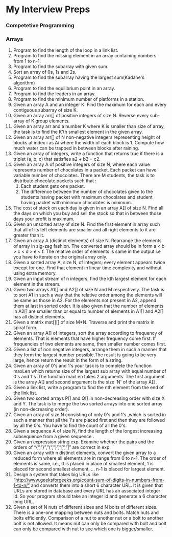 # My Interview Preps
### Competetive Programming
### Arrays
1. Program to find the length of the loop in a link list.
1. Program to find the missing element in an array containing numbers from 1 to n-1.
1. Program to find the subarray with given sum.
1. Sort an array of 0s, 1s and 2s.
1. Program to find the subarray having the largest sum(Kadane's algorithm)
1. Program to find the equilibrium point in an array.
1. Program to find the leaders in an array.
1. Program to find the minimum number of platforms in a station.
1. Given an array A and an integer K. Find the maximum for each and every contiguous subarray of size K.
1. Given an array arr[] of positive integers of size N. Reverse every sub-array of K group elements.
1. Given an array arr and a number K where K is smaller than size of array, the task is to find the K’th smallest element in the given array.
1. Given an array arr[] of N non-negative integers representing height of blocks at index i as Ai where the width of each block is 1. Compute how much water can be trapped in between blocks after raining.
1. Given an array of integers, write a function that returns true if there is a triplet (a, b, c) that satisfies a2 + b2 = c2.
1. Given an array A of positive integers of size N, where each value represents number of chocolates in a packet. Each packet can have variable number of chocolates. There are M students, the task is to distribute chocolate packets such that :
	1. Each student gets one packet.
	2. The difference between the number of chocolates given to the students having packet with maximum chocolates and student having packet with minimum chocolates is minimum.
1. The cost of stock on each day is given in an array A[] of size N. Find all the days on which you buy and sell the stock so that in between those days your profit is maximum.
1. Given an unsorted array of size N. Find the first element in array such that all of its left elements are smaller and all right elements to it are greater than it.
1. Given an array A (distinct elements) of size N. Rearrange the elements of array in zig-zag fashion. The converted array should be in form a < b > c < d > e < f. The relative order of elements is same in the output i.e you have to iterate on the original array only.
1. Given a sorted array A, size N, of integers; every element appears twice except for one. Find that element in linear time complexity and without using extra memory.
1. Given an input stream of n integers, find the kth largest element for each element in the stream.
1. Given two arrays A1[] and A2[] of size N and M respectively. The task is to sort A1 in such a way that the relative order among the elements will be same as those in A2. For the elements not present in A2, append them at last in sorted order. It is also given that the number of elements in A2[] are smaller than or equal to number of elements in A1[] and A2[] has all distinct elements.
1. Given a matrix mat[][] of size M*N. Traverse and print the matrix in spiral form.
1. Given an array A[] of integers, sort the array according to frequency of elements. That is elements that have higher frequency come first. If frequencies of two elements are same, then smaller number comes first.
1. Given a list of non negative integers, arrange them in such a manner that they form the largest number possible.The result is going to be very large, hence return the result in the form of a string.
1. Given an array of 0's and 1's your task is to complete the function maxLen which returns size of the largest sub array with equal number of 0's and 1's .The function maxLen takes 2 arguments. The first argument is the array A[] and second argument is the size 'N' of the array A[] .
1. Given a link list, write a program to find the nth element from the end of the link list.
1. Given two sorted arrays P[] and Q[] in non-decreasing order with size X and Y. The task is to merge the two sorted arrays into one sorted array (in non-decreasing order).
1. Given an array of size N consisting of only 0's and 1's ,which is sorted in such a manner that all the 1's are placed first and then they are followed by all the 0's. You have to find  the count of all the 0's.
1. Given a sequence A of size N, find the length of the longest increasing subsequence from a given sequence .
1. Given an expression string exp. Examine whether the pairs and the orders of “{“,”}”,”(“,”)”,”[“,”]” are correct in exp.
1. Given an array with n distinct elements, convert the given array to a reduced form where all elements are in range from 0 to n-1. The order of elements is same, i.e., 0 is placed in place of smallest element, 1 is placed for second smallest element, … n-1 is placed for largest element.
1. Design a system that takes big URLs like “http://www.geeksforgeeks.org/count-sum-of-digits-in-numbers-from-1-to-n/” and converts them into a short 6 character URL. It is given that URLs are stored in database and every URL has an associated integer id.  So your program should take an integer id and generate a 6 character long URL. 
1. Given a set of N nuts of different sizes and N bolts of different sizes. There is a one-one mapping between nuts and bolts. Match nuts and bolts efficiently. Comparison of a nut to another nut or a bolt to another bolt is not allowed. It means nut can only be compared with bolt and bolt can only be compared with nut to see which one is bigger/smaller.
